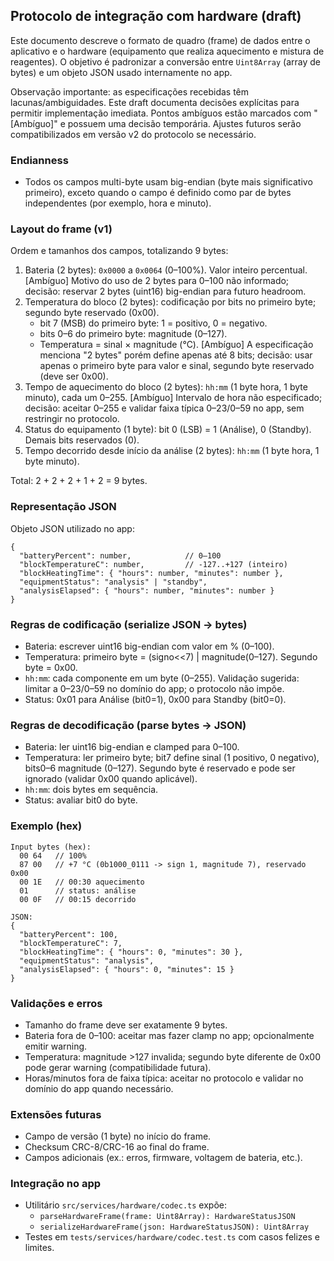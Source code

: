 ## Protocolo de integração com hardware (draft)

Este documento descreve o formato de quadro (frame) de dados entre o aplicativo e o hardware (equipamento que realiza aquecimento e mistura de reagentes). O objetivo é padronizar a conversão entre `Uint8Array` (array de bytes) e um objeto JSON usado internamente no app.

Observação importante: as especificações recebidas têm lacunas/ambiguidades. Este draft documenta decisões explícitas para permitir implementação imediata. Pontos ambíguos estão marcados com "[Ambíguo]" e possuem uma decisão temporária. Ajustes futuros serão compatibilizados em versão v2 do protocolo se necessário.

### Endianness

- Todos os campos multi-byte usam big-endian (byte mais significativo primeiro), exceto quando o campo é definido como par de bytes independentes (por exemplo, hora e minuto).

### Layout do frame (v1)

Ordem e tamanhos dos campos, totalizando 9 bytes:

1. Bateria (2 bytes): `0x0000` a `0x0064` (0–100%). Valor inteiro percentual. [Ambíguo] Motivo do uso de 2 bytes para 0–100 não informado; decisão: reservar 2 bytes (uint16) big-endian para futuro headroom.
2. Temperatura do bloco (2 bytes): codificação por bits no primeiro byte; segundo byte reservado (0x00).
   - bit 7 (MSB) do primeiro byte: 1 = positivo, 0 = negativo.
   - bits 0–6 do primeiro byte: magnitude (0–127).
   - Temperatura = sinal × magnitude (°C). [Ambíguo] A especificação menciona "2 bytes" porém define apenas até 8 bits; decisão: usar apenas o primeiro byte para valor e sinal, segundo byte reservado (deve ser 0x00).
3. Tempo de aquecimento do bloco (2 bytes): `hh:mm` (1 byte hora, 1 byte minuto), cada um 0–255. [Ambíguo] Intervalo de hora não especificado; decisão: aceitar 0–255 e validar faixa típica 0–23/0–59 no app, sem restringir no protocolo.
4. Status do equipamento (1 byte): bit 0 (LSB) = 1 (Análise), 0 (Standby). Demais bits reservados (0).
5. Tempo decorrido desde início da análise (2 bytes): `hh:mm` (1 byte hora, 1 byte minuto).

Total: 2 + 2 + 2 + 1 + 2 = 9 bytes.

### Representação JSON

Objeto JSON utilizado no app:

```
{
  "batteryPercent": number,            // 0–100
  "blockTemperatureC": number,         // -127..+127 (inteiro)
  "blockHeatingTime": { "hours": number, "minutes": number },
  "equipmentStatus": "analysis" | "standby",
  "analysisElapsed": { "hours": number, "minutes": number }
}
```

### Regras de codificação (serialize JSON -> bytes)

- Bateria: escrever uint16 big-endian com valor em % (0–100).
- Temperatura: primeiro byte = (signo<<7) | magnitude(0–127). Segundo byte = 0x00.
- `hh:mm`: cada componente em um byte (0–255). Validação sugerida: limitar a 0–23/0–59 no domínio do app; o protocolo não impõe.
- Status: 0x01 para Análise (bit0=1), 0x00 para Standby (bit0=0).

### Regras de decodificação (parse bytes -> JSON)

- Bateria: ler uint16 big-endian e clamped para 0–100.
- Temperatura: ler primeiro byte; bit7 define sinal (1 positivo, 0 negativo), bits0–6 magnitude (0–127). Segundo byte é reservado e pode ser ignorado (validar 0x00 quando aplicável).
- `hh:mm`: dois bytes em sequência.
- Status: avaliar bit0 do byte.

### Exemplo (hex)

```
Input bytes (hex):
  00 64   // 100%
  87 00   // +7 °C (0b1000_0111 -> sign 1, magnitude 7), reservado 0x00
  00 1E   // 00:30 aquecimento
  01      // status: análise
  00 0F   // 00:15 decorrido

JSON:
{
  "batteryPercent": 100,
  "blockTemperatureC": 7,
  "blockHeatingTime": { "hours": 0, "minutes": 30 },
  "equipmentStatus": "analysis",
  "analysisElapsed": { "hours": 0, "minutes": 15 }
}
```

### Validações e erros

- Tamanho do frame deve ser exatamente 9 bytes.
- Bateria fora de 0–100: aceitar mas fazer clamp no app; opcionalmente emitir warning.
- Temperatura: magnitude >127 invalida; segundo byte diferente de 0x00 pode gerar warning (compatibilidade futura).
- Horas/minutos fora de faixa típica: aceitar no protocolo e validar no domínio do app quando necessário.

### Extensões futuras

- Campo de versão (1 byte) no início do frame.
- Checksum CRC-8/CRC-16 ao final do frame.
- Campos adicionais (ex.: erros, firmware, voltagem de bateria, etc.).

### Integração no app

- Utilitário `src/services/hardware/codec.ts` expõe:
  - `parseHardwareFrame(frame: Uint8Array): HardwareStatusJSON`
  - `serializeHardwareFrame(json: HardwareStatusJSON): Uint8Array`
- Testes em `tests/services/hardware/codec.test.ts` com casos felizes e limites.
